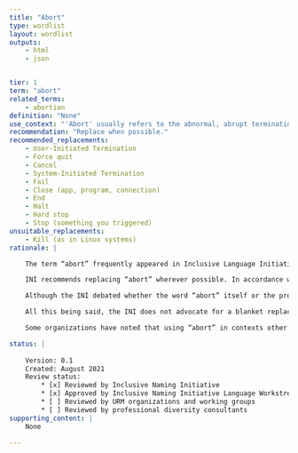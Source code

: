```yaml
---
title: "Abort"
type: wordlist
layout: wordlist
outputs:
    - html
    - json


tier: 1
term: "abort"
related_terms:
    - abortion
definition: "None"
use_context: "'Abort' usually refers to the abnormal, abrupt termination of a process, either by the system itself or by a user."
recommendation: "Replace when possible."
recommended_replacements:
    - User-Initiated Termination
    - Force quit
    - Cancel 
    - System-Initiated Termination
    - Fail 
    - Close (app, program, connection)
    - End
    - Halt
    - Hard stop
    - Stop (something you triggered)
unsuitable_replacements:
    - Kill (as in Linux systems) 
rationale: |

    The term “abort” frequently appeared in Inclusive Language Initiative surveys and standards reviews. Multiple organizations felt that usage of the word posed an issue worth addressing in their individual companies and projects. Given this widespread interest, the INI has decided to offer its own guidance.

    INI recommends replacing “abort” wherever possible. In accordance with the INI’s language framework, the term does not necessarily constitute a first-order concern. However, because it is such a charged term outside of computing, “abort” fails to provide a clear description of the action being taken, and serves primarily to distract. There are numerous other words in the English language that can serve the same purpose in computing without invoking the emotionally charged cultural context of “abort.”

    Although the INI debated whether the word “abort” itself or the procedure commonly associated with it (“abortion”) caused the aforementioned distractions, the etymology of the word has a direct and unambiguous link to the termination of a pregnancy. Alternative uses of the word “abort” are in use today, such as in rocketry. However, the INI concluded that the term itself was insufficiently distanced from its original meaning for those alternative definitions to be its primary association.

    All this being said, the INI does not advocate for a blanket replacement of the term. “Abort” appears in many standards organization documents, and is deeply embedded in some operating systems. As such, the INI acknowledges that the term may need to be retained in certain contexts to remain in compliance with those standards, or to preserve accurate documentation for bedrock functions and processes that are too fundamental to be changed.

    Some organizations have noted that using “abort” in contexts other than the medical or political serves to de-stigmatize the term, thereby promoting reproductive rights and bodily autonomy. Conversely, discouraging the term could be interpreted as accepting a framing that denies a pregnant person’s right to control their body. The judgment of the INI is that the term causes discomfort or offense without providing a necessary degree of technical clarity, and therefore it should be avoided. At some future point, because language changes over time, “abort” may become a less contentious term; at that juncture, the appropriateness of the term may be revisited.

status: | 
    
    Version: 0.1 
    Created: August 2021
    Review status:
        * [x] Reviewed by Inclusive Naming Initiative
        * [x] Approved by Inclusive Naming Initiative Language Workstream 
        * [ ] Reviewed by URM organizations and working groups 
        * [ ] Reviewed by professional diversity consultants 
supporting_content: | 
    None

---
```

